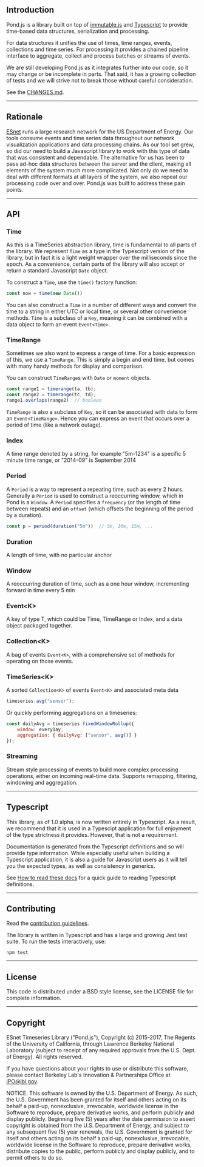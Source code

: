 ## Introduction

Pond.js is a library built on top of [immutable.js](https://facebook.github.io/immutable-js/)
and [Typescript](https://www.typescriptlang.org/) to provide time-based data structures,
serialization and processing.

For data structures it unifies the use of times, time ranges, events, collections and time series.
For processing it provides a chained pipeline interface to aggregate, collect and process batches
or streams of events.

We are still developing Pond.js as it integrates further into our code, so it may change or be
incomplete in parts. That said, it has a growing collection of tests and we will strive not to break
those without careful consideration.

See the [CHANGES.md](/#changelog).

---
## Rationale

[ESnet](http://www.es.net) runs a large research network for the US Department of Energy. Our tools
consume events and time series data throughout our network visualization applications and data processing
chains. As our tool set grew, so did our need to build a Javascript library to work with this type of data
that was consistent and dependable. The alternative for us has been to pass ad-hoc data structures between
the server and the client, making all elements of the system much more complicated. Not only do we need to
deal with different formats at all layers of the system, we also repeat our processing code over and over.
Pond.js was built to address these pain points.

---
## API

### Time

As this is a TimeSeries abstraction library, time is fundamental to all parts of the library. We represent `Time` as a type in the Typescript version of the library, but in fact it is a light weight wrapper over the milliseconds since the epoch. As a convenience, certain parts of the library will also accept or return a standard Javascript `Date` object.

To construct a `Time`, use the `time()` factory function:

```typescript
const now = time(new Date())
```

You can also construct a `Time` in a number of different ways and convert the time to a string in either UTC or local time, or several other convenience methods. `Time` is a subclass of a `Key`, meaning it can be combined with a data object to form an event `Event<Time>`.

### TimeRange

Sometimes we also want to express a range of time. For a basic expression of this, we use a `TimeRange`. This is simply a begin and end time, but comes with many handy methods for display and comparison.

You can construct `TimeRange`s with `Date` or `moment` objects.

```typescript
const range1 = timerange(ta, tb);
const range2 = timerange(tc, td);
range1.overlaps(range2)  // boolean
```

`TimeRange` is also a subclass of `Key`, so it can be associated with data to form an `Event<TimeRange>`. Hence you can express an event that occurs over a period of time (like a network outage).

### Index

A time range denoted by a string, for example "5m-1234" is a specific 5 minute time range, or "2014-09" is September 2014

### Period

A `Period` is a way to represent a repeating time, such as every 2 hours. Generally a `Period` is used to construct a reoccurring window, which in Pond is a `Window`. A `Period` specifies a `frequency` (or the length of time between repeats) and an `offset` (which offsets the beginning of the period by a duration).

```typescript
const p = period(duration("5m"))  // 5m, 10m, 15m, ...
```

### Duration

A length of time, with no particular anchor

### Window

A reoccurring duration of time, such as a one hour window, incrementing forward in time every 5 min

### Event\<K\>

A key of type T, which could be Time, TimeRange or Index, and a data object packaged together.

### Collection\<K\>

A bag of events `Event<K>`, with a comprehensive set of methods for operating on those events.

### TimeSeries\<K\>

A sorted `Collection<K>` of events `Event<K>` and associated meta data

```js
timeseries.avg("sensor");
```

Or quickly performing aggregations on a timeseries:

```js
const dailyAvg = timeseries.fixedWindowRollup({
    window: everyDay,
    aggregation: { dailyAvg: ["sensor", avg()] }
});
```

### Streaming

Stream style processing of events to build more complex processing operations, either on incoming real-time data. Supports remapping, filtering, windowing and aggregation.

---
## Typescript

This library, as of 1.0 alpha, is now written entirely in Typescript. As a result, we recommend that it
is used in a Typescipt application for full enjoyment of the type strictness it provides. However,
that is not a requirement.

Documentation is generated from the Typescript definitions and so will provide type information. While
especially useful when building a Typescript application, it is also a guide for Javascript users as
it will tell you the expected types, as well as consistency in generics.

See [How to read these docs](https://facebook.github.io/immutable-js/docs/#/) for a quick guide to reading
Typescript definitions.

---
## Contributing

Read the [contribution guidelines](./CONTRIBUTING.md).

The library is written in Typescript and has a large and growing Jest test suite.
To run the tests interactively, use:

```
npm test
```

---
## License

This code is distributed under a BSD style license, see the LICENSE file for complete information.

---
## Copyright

ESnet Timeseries Library ("Pond.js"), Copyright (c) 2015-2017, The Regents of the University of California, through Lawrence Berkeley National Laboratory (subject to receipt of any required approvals from the U.S. Dept. of Energy).  All rights reserved.
 
If you have questions about your rights to use or distribute this software, please contact Berkeley Lab's Innovation & Partnerships Office at  IPO@lbl.gov.
 
NOTICE.  This software is owned by the U.S. Department of Energy.  As such, the U.S. Government has been granted for itself and others acting on its behalf a paid-up, nonexclusive, irrevocable, worldwide license in the Software to reproduce, prepare derivative works, and perform publicly and display publicly.  Beginning five (5) years after the date permission to assert copyright is obtained from the U.S. Department of Energy, and subject to any subsequent five (5) year renewals, the U.S. Government is granted for itself and others acting on its behalf a paid-up, nonexclusive, irrevocable, worldwide license in the Software to reproduce, prepare derivative works, distribute copies to the public, perform publicly and display publicly, and to permit others to do so.



